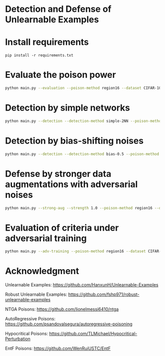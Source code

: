 # Detection and Defense of Unlearnable Examples

# Install requirements
```shell
pip install -r requirements.txt
```

# Evaluate the poison power

```bash
python main.py --evaluation --poison-method region16 --dataset CIFAR-10
```

# Detection by simple networks

```bash
python main.py --detection --detection-method simple-2NN --poison-method region16 --dataset CIFAR-10
```

# Detection by bias-shifting noises

```bash
python main.py --detection --detection-method bias-0.5 --poison-method region16 --dataset CIFAR-10
```

# Defense by stronger data augmentations with adversarial noises

```bash
python main.py --strong-aug --strength 1.0 --poison-method region16 --dataset CIFAR-10
```

# Evaluation of criteria under adversarial training

```bash
python main.py --adv-training --poison-method region16 --dataset CIFAR-10
```

# Acknowledgment
Unlearnable Examples:
https://github.com/HanxunH/Unlearnable-Examples

Robust Unlearnable Examples:
https://github.com/fshp971/robust-unlearnable-examples

NTGA Poisons:
https://github.com/lionelmessi6410/ntga

AutoRegressive Poisons:
https://github.com/psandovalsegura/autoregressive-poisoning

Hypocritical Poisons:
https://github.com/TLMichael/Hypocritical-Perturbation

EntF Poisons:
https://github.com/WenRuiUSTC/EntF
